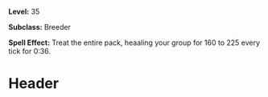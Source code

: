 <!-- TITLE: Spell Pack Treatment -->
<!-- SUBTITLE:  -->

**Level:** 35

**Subclass:** Breeder

**Spell Effect:** Treat the entire pack, heaaling your group for 160 to 225 every tick for 0:36.

# Header